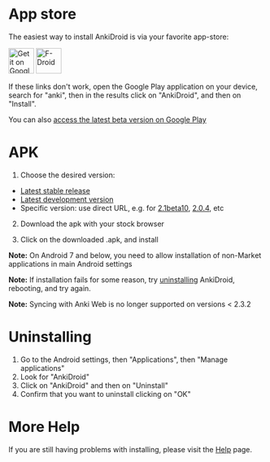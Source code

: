 # App store
The easiest way to install AnkiDroid is via your favorite app-store:

<a href="https://play.google.com/store/apps/details?id=com.ichi2.anki"><img alt="Get it on Google Play" src="https://play.google.com/intl/en_us/badges/images/generic/en-play-badge.png" height="50px"/></a>
<a href="https://f-droid.org/repository/browse/?fdid=com.ichi2.anki"><img alt="F-Droid" src="https://upload.wikimedia.org/wikipedia/commons/0/0d/Get_it_on_F-Droid.svg" height="50px"/></a>


If these links don't work, open the Google Play application on your device, search for "anki", then in the results click on "AnkiDroid", and then on "Install". 

You can also <a href='https://ankidroid.org/docs/manual.html#betaTesting'>access the latest beta version on Google Play</a>

# APK

1. Choose the desired version:
 - <a href='https://github.com/ankidroid/Anki-Android/releases/latest'>Latest stable release</a>
 - <a href='https://github.com/ankidroid/Anki-Android/releases'>Latest development version</a>
 - Specific version: use direct URL, e.g. for <a href='https://github.com/ankidroid/Anki-Android/releases/tag/v2.1beta10'>2.1beta10</a>, <a href='https://github.com/ankidroid/Anki-Android/releases/tag/v2.0.4'>2.0.4</a>, etc

2. Download the apk with your stock browser

3. Click on the downloaded .apk, and install

**Note:** On Android 7 and below, you need to allow installation of non-Market applications in main Android settings

**Note:** If installation fails for some reason, try <a href='#Uninstalling.md'>uninstalling</a> AnkiDroid, rebooting,  and try again.

**Note:** Syncing with Anki Web is no longer supported on versions < 2.3.2


# Uninstalling
<ol><li>Go to the Android settings, then "Applications", then "Manage applications"
</li><li>Look for "AnkiDroid"
</li><li>Click on "AnkiDroid" and then on "Uninstall"
</li><li>Confirm that you want to uninstall clicking on "OK"</li></ol>

# More Help
If you are still having problems with installing, please visit the <a href='http://ankidroid.org/docs/help.html'>Help</a> page.